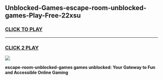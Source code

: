 
## Unblocked-Games-escape-room-unblocked-games-Play-Free-22xsu
<h3>
<a href="https://premium76.site?title=escape-room-unblocked-games&ref=20A">CLICK TO PLAY</a></h3>
<hr>

<h3>
<a href="https://premium76.site?title=escape-room-unblocked-games&ref=20A">CLICK 2 PLAY</a>
  
</h3>

<a href="https://premium76.site?title=escape-room-unblocked-games&ref=20A"><img src="https://clearcache.store/games.png"></a>


**escape-room-unblocked-games games unblocked: Your Gateway to Fun and Accessible Online Gaming**
